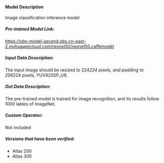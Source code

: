 #### Model Description

Image classification inference model

##### Pre-trained Model Link:

https://obs-model-ascend.obs.cn-east-2.myhuaweicloud.com/resnet50/resnet50.caffemodel

##### Input Data Description:

The input image should be resized to 224*224 pixels, and padding to 256*224 pixels, YUV420SP_U8.

##### Out Data Description:

The pre-trained model is trained for image recognition, and its results follow 1000 lables of ImageNet.

##### Custom Operator:

Not included

##### Versions that have been verified: 

- Atlas 200
- Atlas 300
